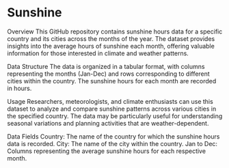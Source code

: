 # Sunshine
Overview
This GitHub repository contains sunshine hours data for a specific country and its cities across the months of the year. The dataset provides insights into the average hours of sunshine each month, offering valuable information for those interested in climate and weather patterns.

Data Structure
The data is organized in a tabular format, with columns representing the months (Jan-Dec) and rows corresponding to different cities within the country. The sunshine hours for each month are recorded in hours.

Usage
Researchers, meteorologists, and climate enthusiasts can use this dataset to analyze and compare sunshine patterns across various cities in the specified country. The data may be particularly useful for understanding seasonal variations and planning activities that are weather-dependent.

Data Fields
Country: The name of the country for which the sunshine hours data is recorded.
City: The name of the city within the country.
Jan to Dec: Columns representing the average sunshine hours for each respective month.
